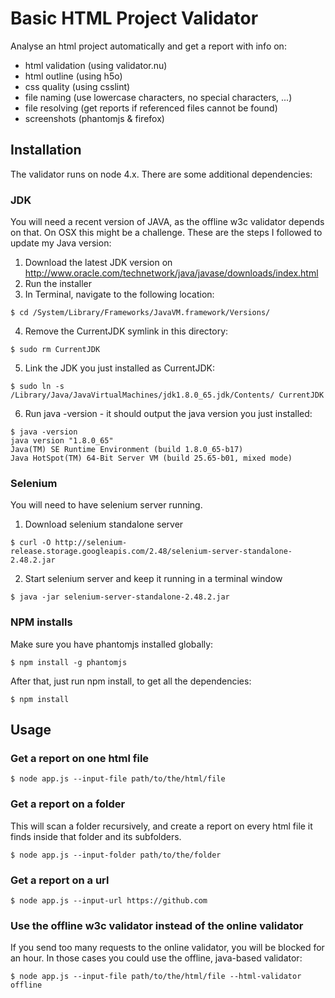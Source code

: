 # Basic HTML Project Validator

Analyse an html project automatically and get a report with info on:

- html validation (using validator.nu)
- html outline (using h5o)
- css quality (using csslint)
- file naming (use lowercase characters, no special characters, ...)
- file resolving (get reports if referenced files cannot be found)
- screenshots (phantomjs & firefox)

## Installation

The validator runs on node 4.x. There are some additional dependencies:

### JDK

You will need a recent version of JAVA, as the offline w3c validator depends on that.
On OSX this might be a challenge. These are the steps I followed to update my Java version:

1. Download the latest JDK version on http://www.oracle.com/technetwork/java/javase/downloads/index.html
2. Run the installer
3. In Terminal, navigate to the following location:

  ```
  $ cd /System/Library/Frameworks/JavaVM.framework/Versions/
  ```

4. Remove the CurrentJDK symlink in this directory:

  ```
  $ sudo rm CurrentJDK
  ```

5. Link the JDK you just installed as CurrentJDK:

  ```
  $ sudo ln -s /Library/Java/JavaVirtualMachines/jdk1.8.0_65.jdk/Contents/ CurrentJDK
  ```

6. Run java -version - it should output the java version you just installed:

  ```
  $ java -version
  java version "1.8.0_65"
  Java(TM) SE Runtime Environment (build 1.8.0_65-b17)
  Java HotSpot(TM) 64-Bit Server VM (build 25.65-b01, mixed mode)
  ```

### Selenium

You will need to have selenium server running.

1. Download selenium standalone server

  ```
  $ curl -O http://selenium-release.storage.googleapis.com/2.48/selenium-server-standalone-2.48.2.jar
  ```

2. Start selenium server and keep it running in a terminal window

  ```
  $ java -jar selenium-server-standalone-2.48.2.jar
  ```

### NPM installs

Make sure you have phantomjs installed globally:

```
$ npm install -g phantomjs
```

After that, just run npm install, to get all the dependencies:

```
$ npm install
```

## Usage

### Get a report on one html file

```
$ node app.js --input-file path/to/the/html/file
```

### Get a report on a folder

This will scan a folder recursively, and create a report on every html file it finds inside that folder and its subfolders.

```
$ node app.js --input-folder path/to/the/folder
```

### Get a report on a url

```
$ node app.js --input-url https://github.com
```

### Use the offline w3c validator instead of the online validator

If you send too many requests to the online validator, you will be blocked for an hour. In those cases you could use the offline, java-based validator:

```
$ node app.js --input-file path/to/the/html/file --html-validator offline
```

